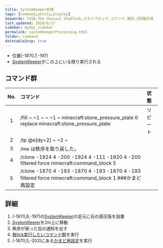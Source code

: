 ```yaml
---
title: SystemKeeper処理
tags: [command,entity,display]
keywords: TUSB,The Unusual Skyblock,スカイブロック,コマンド,解析,X回路区域
last_updated: 2020/6/17
sidebar: mydoc_sidebar
permalink: systemKeeperProcessing.html
folder: command
datatable3cnp: true
---
```


- 位置(-1870,7,-197)
- [SystemKeeper](TUSB_Analysis_Entity.html)がこの上にいる限り実行される

## コマンド群

<div class="datatable3cnp-begin"></div>

|No.|コマンド|状態|
|:-:|:-|:-|
|1|/fill ~ ~1 ~ ~ ~1 ~ minecraft:stone_pressure_plate 0 replace minecraft:stone_pressure_plate|リピート|
|2|/tp @e[dy=2] ~ ~2 ~|
|3|/me は秩序を取り戻した。|
|4|/clone -1924 4 -200 -1924 4 -111 -1920 4 -200 filtered force minecraft:command_block 5|
|5|/clone -1870 4 -193 -1870 4 -193 -1870 4 -193 filtered force minecraft:command_block 1 ###かまど再設定|

<div class="datatable3cnp-end"></div>

## 詳細

1. (-1870,8,-197)の[SystemKeeper](TUSB_Analysis_Entity.html)の足元に石の感圧版を設置
2. [SystemKeerer](TUSB_Analysis_Entity.html)を2m上に移動
3. 秩序が戻った旨の通知を出す
4. [毎tick実行したいコマンド群](mainclockProcessing.md)を実行
5. (-1870,5,-203)にある[かまど再設定](furnaceProcessing.html)を実行
